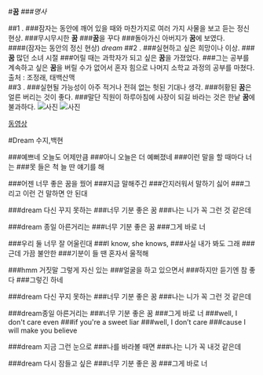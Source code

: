 #**꿈**
###*명사*

##1 .
###잠자는 동안에 깨어 있을 때와 마찬가지로 여러 가지 사물을 보고 듣는 정신 현상.
###무시무시한 **꿈**
###**꿈**을 꾸다
###돌아가신 아버지가 **꿈**에 보였다.	
####(잠자는 동안의 정신 현상) *dream*
##2 .
###실현하고 싶은 희망이나 이상.
###**꿈** 많던 소녀 시절
###어릴 때는 과학자가 되고 싶은 **꿈**을 가졌었다.
###그는 공부를 계속하고 싶은 **꿈**을 버릴 수가 없어서 혼자 힘으로 나머지 소학교 과정의 공부를 마쳤다.	출처 : 조정래, 태백산맥  
##3 .
###실현될 가능성이 아주 적거나 전혀 없는 헛된 기대나 생각.
###허황된 **꿈**은 얼른 버리는 것이 좋다.
###말단 직원이 하루아침에 사장이 되길 바라는 것은 한낱 **꿈**에 불과하다.
![사진](https://www.google.co.kr/url?sa=i&rct=j&q=&esrc=s&source=images&cd=&cad=rja&uact=8&ved=0ahUKEwiIyPCB8fnOAhUEpZQKHZmbCT4QjRwIBw&url=http%3A%2F%2Fwww.atlascorps.org%2Fblog%2F%3Fp%3D6723&psig=AFQjCNGlv58iktEwQOvxaTjHFBRFRwQYXA&ust=1473221768038530)
![사진](https://www.google.co.kr/url?sa=i&rct=j&q=&esrc=s&source=images&cd=&cad=rja&uact=8&ved=0ahUKEwj0yI6W8fnOAhWDn5QKHUC7A-4QjRwIBw&url=https%3A%2F%2Fwww.youtube.com%2Fwatch%3Fv%3DWfYgbFBFe1E&bvm=bv.131783435,d.dGo&psig=AFQjCNH_FKOG0kWGINd5tCqvKWylehvdYA&ust=1473221834190582)

[동영상](https://youtu.be/mA-I5IiI29E)

#Dream 수지,백현

###예쁘네 오늘도 어제만큼 
###아니 오늘은 더 예뻐졌네 
###이런 말을 할 때마다 너는 
###못 들은 척 늘 딴 얘기를 해 

###어젠 너무 좋은 꿈을 꿨어 
###지금 말해주긴 
###간지러워서 말하기 싫어 
###그리고 이런 건 말하면 안 된대 

###dream 다신 꾸지 못하는 
###너무 기분 좋은 꿈 
###나는 니가 꼭 그런 것 같은데 

###dream 종일 아른거리는 
###너무 기분 좋은 꿈 
###그게 바로 너 

###우리 둘 너무 잘 어울린대 
###I know, she knows, 
###사실 내가 봐도 그래 
###근데 가끔 불안한 
###기분이 들 땐 혼자서 울적해 

###hmm 거짓말 그렇게 자신 있는 
###얼굴을 하고 있으면서 
###하지만 듣기엔 참 좋다 
###그렇긴 하네 

###dream 다신 꾸지 못하는 
###너무 기분 좋은 꿈 
###나는 니가 꼭 그런 것 같은데 

###dream종일 아른거리는 
###너무 기분 좋은 꿈 
###그게 바로 너 
###well, I don't care even 
###if you're a sweet liar 
###well, I don’t care 
###cause I will make you believe 

###dream 지금 그런 눈으로 
###나를 바라볼 때면 
###나는 니가 꼭 내것 같은데 

###dream 다시 잠들고 싶은 
###너무 기분 좋은 꿈 
###그게 바로 너
